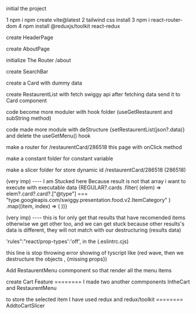 initial the project

1 npm i npm create vite@latest
2 tailwind css install
3 npm i react-router-dom
4 npm install @reduxjs/toolkit react-redux

create HeaderPage

create AboutPage

initialize The Router /about <About/>

create SearchBar

create a Card with dummy data

create RestaurentList with fetch swiggy api after fetching data send it to Card component

code become more moduler with hook folder (useGetRestaurent and subString method)

code made more module with deStructure {setRestaurentList(json?.data)} and delete the useGetMenu() hook

make a router for /restaurentCard/286518 this page with onClick method

make a constant folder for constant variable

make a slicer folder for store dynamic id /restaurentCard/286518 (286518)

<!-- ======================================================== -->

(very imp) ---- I am Stucked here Because result is not that array i want to execute with executable data
{REGULAR?.cards
.filter(
(elem) =>
elem?.card?.card?.["@type"] ===
"type.googleapis.com/swiggy.presentation.food.v2.ItemCategory"
)
.map((item, index) => (
<RestaurentCard data={item?.card?.card?.itemCards[0]} key={index} />
))}

(very imp) ---- this is for only get that results that have recomended items otherwise we get other too,
and we can get stuck because other results's data is different,
they will not match with our destructuring (results data)

<!-- ============================================================== -->

 'rules":"react/prop-types':'off',    in the (.eslintrc.cjs)

 this line is stop throwing error showing of tyscript like (red wave, then we destructure the objects , {missing props})


 <!-- ============================================================== -->

 Add RestaurentMenu commponent so that render all the menu items

 create Cart Feature  ======== I made two another commponents IntheCart and RestaurentMenu 

 to store the selected item I have used redux and redux/toolkit ======== AddtoCartSlicer


